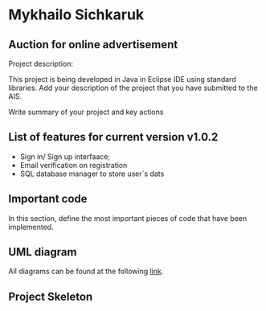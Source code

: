 # Mykhailo Sichkaruk

## Auction for online advertisement

Project description:

This project is being developed in Java in Eclipse IDE using standard libraries.
Add your description of the project that you have submitted to the AIS.

Write summary of your project and key actions

## List of features for current version v1.0.2

- Sign in/ Sign up interfaace;
- Email verification on registration
- SQL database manager to store user`s dats
  

## Important code

In this section, define the most important pieces of code that have been implemented.

## UML diagram

All diagrams can be found at the following [link](Documentation/001_uml_diagrams).

## Project Skeleton

